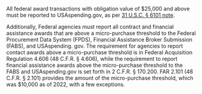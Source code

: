 All federal award transactions with obligation value of \$25,000 and
above must be reported to USAspending.gov, as per [31 U.S.C. § 6101 note](https://uscode.house.gov/view.xhtml?req=(title:31%20section:6101%20edition:prelim)%20OR%20(granuleid:USC-prelim-title31-section6101)&f=treesort&edition=prelim&num=0&jumpTo=true).

Additionally, Federal agencies must report all contract and
financial assistance awards that are above a micro-purchase
threshold to the Federal Procurement Data System (FPDS), Financial
Assistance Broker Submission (FABS), and USAspending. gov. The
requirement for agencies to report contact awards above a
micro-purchase threshold is in Federal Acquisition Regulation 4.606
(48 C.F.R. § 4.606), while the requirement to report financial
assistance awards above the micro-purchase threshold to the FABS and
USAspending.gov is set forth in 2 C.F.R. § 170.200. FAR 2.101 (48
C.F.R. § 2.101) provides the amount of the micro-purchase threshold,
which was \$10,000 as of 2022, with a few exceptions.